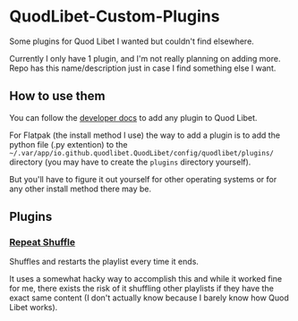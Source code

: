 # QuodLibet-Custom-Plugins

Some plugins for Quod Libet I wanted but couldn't find elsewhere.

Currently I only have 1 plugin, and I'm not really planning on adding more. Repo has this name/description just in case I find something else I want.

## How to use them

You can follow the [developer docs](https://quodlibet.readthedocs.io/en/latest/development/plugins.html) to add any plugin to Quod Libet.

For Flatpak (the install method I use) the way to add a plugin is to add the python file (.py extention) to the `~/.var/app/io.github.quodlibet.QuodLibet/config/quodlibet/plugins/` directory (you may have to create the `plugins` directory yourself).

But you'll have to figure it out yourself for other operating systems or for any other install method there may be.

## Plugins

### [Repeat Shuffle](repeatshuffle.py)

Shuffles and restarts the playlist every time it ends.

It uses a somewhat hacky way to accomplish this and while it worked fine for me, there exists the risk of it shuffling other playlists if they have the exact same content (I don't actually know because I barely know how Quod Libet works).
